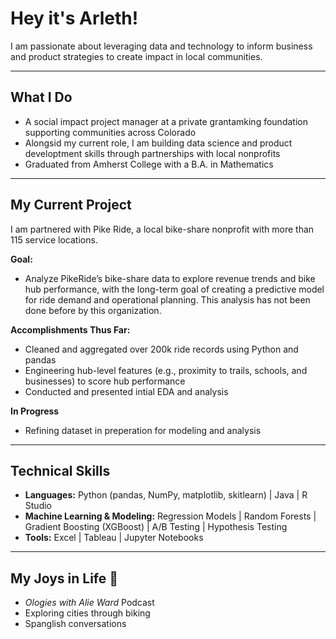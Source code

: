 # Hey it's Arleth!
I am passionate about leveraging data and technology to inform business and product strategies to create impact in local communities.

---
## What I Do
- A social impact project manager at a private grantamking foundation supporting communities across Colorado
- Alongsid my current role, I am building data science and product developtment skills through partnerships with local nonprofits
- Graduated from Amherst College with a B.A. in Mathematics
  
---
## My Current Project 
I am partnered with Pike Ride, a local bike-share nonprofit with more than 115 service locations.

**Goal:** 
- Analyze PikeRide’s bike-share data to explore revenue trends and bike hub performance, with the long-term goal of creating a predictive model for ride demand and operational planning. This analysis has not been done before by this organization.  

**Accomplishments Thus Far:**  
- Cleaned and aggregated over 200k ride records using Python and pandas  
- Engineering hub-level features (e.g., proximity to trails, schools, and businesses) to score hub performance  
- Conducted and presented intial EDA and analysis 

**In Progress** 
- Refining dataset in preperation for modeling and analysis

---
## Technical Skills 
- **Languages:** Python (pandas, NumPy, matplotlib, skitlearn) | Java | R Studio
- **Machine Learning & Modeling:** Regression Models | Random Forests | Gradient Boosting (XGBoost) | A/B Testing | Hypothesis Testing
- **Tools:** Excel | Tableau | Jupyter Notebooks

---  
## My Joys in Life 🌱
- *Ologies with Alie Ward* Podcast
- Exploring cities through biking
- Spanglish conversations


<!--
**ArlethRodriguesz/ArlethRodriguesz** is a ✨ _special_ ✨ repository because its `README.md` (this file) appears on your GitHub profile.

Here are some ideas to get you started:

- 🔭 I’m currently working on ...
- 🌱 I’m currently learning ...
- 👯 I’m looking to collaborate on ...
- 🤔 I’m looking for help with ...
- 💬 Ask me about ...
- 📫 How to reach me: ...
- ⚡ Fun fact: ...
-->
